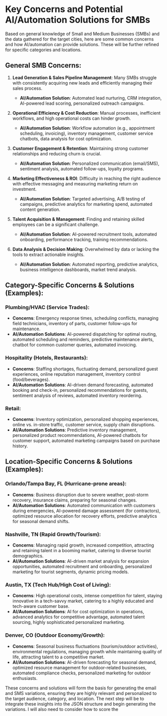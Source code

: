 
# Key Concerns and Potential AI/Automation Solutions for SMBs

Based on general knowledge of Small and Medium Businesses (SMBs) and the data gathered for the target cities, here are some common concerns and how AI/automation can provide solutions. These will be further refined for specific categories and locations.

## General SMB Concerns:

1.  **Lead Generation & Sales Pipeline Management**: Many SMBs struggle with consistently acquiring new leads and efficiently managing their sales process.
    -   **AI/Automation Solution**: Automated lead nurturing, CRM integration, AI-powered lead scoring, personalized outreach campaigns.

2.  **Operational Efficiency & Cost Reduction**: Manual processes, inefficient workflows, and high operational costs can hinder growth.
    -   **AI/Automation Solution**: Workflow automation (e.g., appointment scheduling, invoicing), inventory management, customer service chatbots, data analysis for cost optimization.

3.  **Customer Engagement & Retention**: Maintaining strong customer relationships and reducing churn is crucial.
    -   **AI/Automation Solution**: Personalized communication (email/SMS), sentiment analysis, automated follow-ups, loyalty programs.

4.  **Marketing Effectiveness & ROI**: Difficulty in reaching the right audience with effective messaging and measuring marketing return on investment.
    -   **AI/Automation Solution**: Targeted advertising, A/B testing of campaigns, predictive analytics for marketing spend, automated content generation.

5.  **Talent Acquisition & Management**: Finding and retaining skilled employees can be a significant challenge.
    -   **AI/Automation Solution**: AI-powered recruitment tools, automated onboarding, performance tracking, training recommendations.

6.  **Data Analysis & Decision Making**: Overwhelmed by data or lacking the tools to extract actionable insights.
    -   **AI/Automation Solution**: Automated reporting, predictive analytics, business intelligence dashboards, market trend analysis.

## Category-Specific Concerns & Solutions (Examples):

### Plumbing/HVAC (Service Trades):
-   **Concerns**: Emergency response times, scheduling conflicts, managing field technicians, inventory of parts, customer follow-ups for maintenance.
-   **AI/Automation Solutions**: AI-powered dispatching for optimal routing, automated scheduling and reminders, predictive maintenance alerts, chatbot for common customer queries, automated invoicing.

### Hospitality (Hotels, Restaurants):
-   **Concerns**: Staffing shortages, fluctuating demand, personalized guest experiences, online reputation management, inventory control (food/beverages).
-   **AI/Automation Solutions**: AI-driven demand forecasting, automated booking and check-in, personalized recommendations for guests, sentiment analysis of reviews, automated inventory reordering.

### Retail:
-   **Concerns**: Inventory optimization, personalized shopping experiences, online vs. in-store traffic, customer service, supply chain disruptions.
-   **AI/Automation Solutions**: Predictive inventory management, personalized product recommendations, AI-powered chatbots for customer support, automated marketing campaigns based on purchase history.

## Location-Specific Concerns & Solutions (Examples):

### Orlando/Tampa Bay, FL (Hurricane-prone areas):
-   **Concerns**: Business disruption due to severe weather, post-storm recovery, insurance claims, preparing for seasonal changes.
-   **AI/Automation Solutions**: Automated communication with customers during emergencies, AI-powered damage assessment (for contractors), optimized resource allocation for recovery efforts, predictive analytics for seasonal demand shifts.

### Nashville, TN (Rapid Growth/Tourism):
-   **Concerns**: Managing rapid growth, increased competition, attracting and retaining talent in a booming market, catering to diverse tourist demographics.
-   **AI/Automation Solutions**: AI-driven market analysis for expansion opportunities, automated recruitment and onboarding, personalized marketing for tourist segments, dynamic pricing models.

### Austin, TX (Tech Hub/High Cost of Living):
-   **Concerns**: High operational costs, intense competition for talent, staying innovative in a tech-savvy market, catering to a highly educated and tech-aware customer base.
-   **AI/Automation Solutions**: AI for cost optimization in operations, advanced analytics for competitive advantage, automated talent sourcing, highly sophisticated personalized marketing.

### Denver, CO (Outdoor Economy/Growth):
-   **Concerns**: Seasonal business fluctuations (tourism/outdoor activities), environmental regulations, managing growth while maintaining quality of life, attracting talent to a competitive market.
-   **AI/Automation Solutions**: AI-driven forecasting for seasonal demand, optimized resource management for outdoor-related businesses, automated compliance checks, personalized marketing for outdoor enthusiasts.

These concerns and solutions will form the basis for generating the email and SMS variations, ensuring they are highly relevant and personalized to the target audience, category, and location. The next step will be to integrate these insights into the JSON structure and begin generating the variations. I will also need to consider how to score the 

